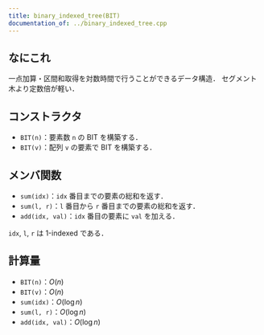 ```yaml
---
title: binary_indexed_tree(BIT)
documentation_of: ../binary_indexed_tree.cpp
---
```


## なにこれ
一点加算・区間和取得を対数時間で行うことができるデータ構造．
セグメント木より定数倍が軽い．

## コンストラクタ
- `BIT(n)`：要素数 `n` の BIT を構築する．
- `BIT(v)`：配列 `v` の要素で BIT を構築する．

## メンバ関数
- `sum(idx)`：`idx` 番目までの要素の総和を返す．
- `sum(l, r)`：`l` 番目から `r` 番目までの要素の総和を返す．
- `add(idx, val)`：`idx` 番目の要素に `val` を加える．

`idx`, `l`, `r` は 1-indexed である．

## 計算量
- `BIT(n)`：$O(n)$
- `BIT(v)`：$O(n)$
- `sum(idx)`：$O(\log n)$
- `sum(l, r)`：$O(\log n)$
- `add(idx, val)`：$O(\log n)$
